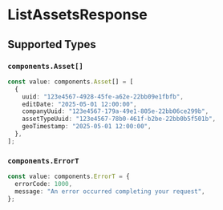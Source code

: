 # ListAssetsResponse


## Supported Types

### `components.Asset[]`

```typescript
const value: components.Asset[] = [
  {
    uuid: "123e4567-4928-45fe-a62e-22bb09e1fbfb",
    editDate: "2025-05-01 12:00:00",
    companyUuid: "123e4567-179a-49e1-805e-22bb06ce299b",
    assetTypeUuid: "123e4567-78b0-461f-b2be-22bb0b5f501b",
    geoTimestamp: "2025-05-01 12:00:00",
  },
];
```

### `components.ErrorT`

```typescript
const value: components.ErrorT = {
  errorCode: 1000,
  message: "An error occurred completing your request",
};
```

